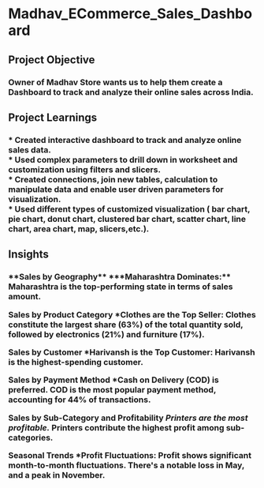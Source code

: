 # Madhav_ECommerce_Sales_Dashboard
<h2>Project Objective</h2>
<h3>Owner of Madhav Store wants us to help them create a Dashboard to track and analyze their online sales across India.</h3>
<h2>Project Learnings</h2>
<h3>
  * Created interactive dashboard to track and analyze online sales data. <br>
  * Used complex parameters to drill down in worksheet and customization using filters and slicers. <br>
  * Created connections, join new tables, calculation to manipulate data and enable user driven parameters for <br>  visualization. <br>
  * Used different types of customized visualization ( bar chart, pie chart, donut chart, clustered bar chart, scatter chart, line chart, area chart, map, slicers,etc.).
</h3>
<h2>Insights</h2>
<h3>
**Sales by Geography**
***Maharashtra Dominates:**
Maharashtra is the top-performing state in terms of sales amount.

**Sales by Product Category**
***Clothes are the Top Seller:**
Clothes constitute the largest share (63%) of the total quantity sold, followed
by electronics (21%) and furniture (17%).

**Sales by Customer**
***Harivansh is the Top Customer:**
Harivansh is the highest-spending customer.

**Sales by Payment Method**
***Cash on Delivery (COD) is preferred.** 
COD is the most popular payment method, accounting for 44% of transactions.

**Sales by Sub-Category and Profitability**
***Printers are the most profitable.***
Printers contribute the highest profit among sub-categories.

**Seasonal Trends**
***Profit Fluctuations:**
Profit shows significant month-to-month fluctuations. There's a notable loss in May, and a peak in November.
</h3>
